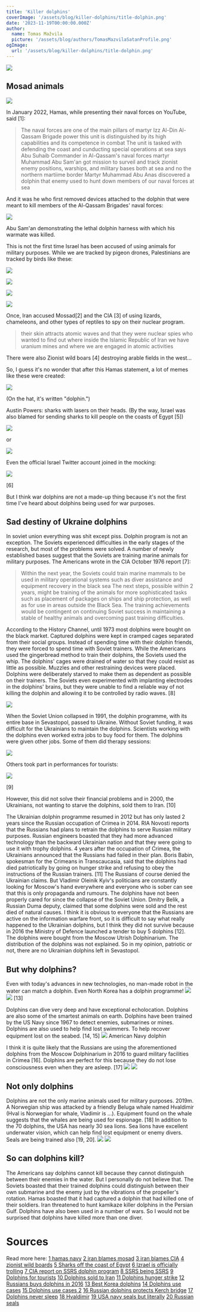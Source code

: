 ```yaml
---
title: 'Killer dolphins'
coverImage: '/assets/blog/killer-dolphins/title-dolphin.png'
date: '2023-11-19T00:00:00.000Z'
author:
  name: Tomas Mažvila
  picture: '/assets/blog/authors/TomasMazvilaSatanProfile.png'
ogImage:
  url: '/assets/blog/killer-dolphins/title-dolphin.png'
---
```


![](/assets/blog/killer-dolphins/title-dolphin.png)

## Mosad animals

![](/assets/blog/killer-dolphins/hamas.png)

In January 2022, Hamas, while presenting their naval forces on YouTube, said \[1\]:
> The naval forces are one of the main pillars of martyr Izz Al-Din Al-Qassam Brigade power
> this unit is distinguished by its high capabilities and its competence in combat
> The unit is tasked with defending the coast and cunducting special operations at sea
> says Abu Suhaib Commander in Al-Qassam's naval forces
> martyr Muhammad Abu Sam'an got mission to surveil and track zionist enemy positions, warships, and military bases both at sea and no the northern martiime border
> Martyr Muhammad Abu Anas discovered a dolphin that enemy used to hunt down members of our naval forces at sea

And it was he who first removed devices attached to the dolphin that were meant to kill members of the Al-Qassam Brigades' naval forces:

![](/assets/blog/killer-dolphins/hamas2.png)

Abu Sam'an demonstrating the lethal dolphin harness with which his warmate was killed.

This is not the first time Israel has been accused of using animals for military purposes. While we are tracked by pigeon drones, Palestinians are tracked by birds like these:

![](/assets/blog/killer-dolphins/bird1.png)

![](/assets/blog/killer-dolphins/bird2.jpg)

![](/assets/blog/killer-dolphins/bird3.jpg)

![](/assets/blog/killer-dolphins/bird4.jpg)

Once, Iran accused Mossad\[2\] and the CIA \[3\] of using lizards, chameleons, and other types of reptiles to spy on their nuclear program.
> their skin attracts atomic waves and that they were nuclear spies who wanted to find out where inside the Islamic Republic of Iran we have uranium mines and where we are engaged in atomic activities

There were also Zionist wild boars \[4\] destroying arable fields in the west...

So, I guess it's no wonder that after this Hamas statement, a lot of memes like these were created:

![](/assets/blog/killer-dolphins/meme1.png)

(On the hat, it's written "dolphin.")

Austin Powers: sharks with lasers on their heads. (By the way, Israel was also blamed for sending sharks to kill people on the coasts of Egypt \[5\])

![](/assets/blog/killer-dolphins/meme2.gif)

or

![](/assets/blog/killer-dolphins/meme3.jpeg)

Even the official Israel Twitter account joined in the mocking:

![](/assets/blog/killer-dolphins/meme4.png)

\[6\]

But I think war dolphins are not a made-up thing because it's not the first time I've heard about dolphins being used for war purposes.

## Sad destiny of Ukraine dolphins
In soviet union everything was shit except piss. Dolphin program is not an exception. The Soviets experienced difficulties in the early stages of the research, but most of the problems were solved. A number of newly established bases suggest that the Soviets are training marine animals for military purposes. The Americans wrote in the CIA October 1976 report \[7\]:
> Within the next year, the Soviets could train marine mammals to be used in military operational systems such as diver assistance and equipment recovery in the black sea The next steps, possible within 2 years, might be training of the animals for more sophisticated tasks such as placement of packages on ships and ship protection, as well as for use in areas outside the Black Sea. The training achievements would be contingent on continuing Soviet success in maintaining a stable of healthy animals and overcoming past training difficulties.

According to the History Channel, until 1973 most dolphins were bought on the black market. Captured dolphins were kept in cramped cages separated from their social groups. Instead of spending time with their dolphin friends, they were forced to spend time with Soviet trainers. While the Americans used the gingerbread method to train their dolphins, the Soviets used the whip. The dolphins' cages were drained of water so that they could resist as little as possible. Muzzles and other restraining devices were placed. Dolphins were deliberately starved to make them as dependent as possible on their trainers. The Soviets even experimented with implanting electrodes in the dolphins' brains, but they were unable to find a reliable way of not killing the dolphin and allowing it to be controlled by radio waves. \[8\]

![](/assets/blog/killer-dolphins/ssrs_shits.png)

When the Soviet Union collapsed in 1991, the dolphin programme, with its entire base in Sevastopol, passed to Ukraine. Without Soviet funding, it was difficult for the Ukrainians to maintain the dolphins. Scientists working with the dolphins even worked extra jobs to buy food for them. The dolphins were given other jobs. Some of them did therapy sessions:

![](/assets/blog/killer-dolphins/ukr_dolphin1.png)

Others took part in performances for tourists:

![](/assets/blog/killer-dolphins/ukr_dolphin2.png)

\[9\]

However, this did not solve their financial problems and in 2000, the Ukrainians, not wanting to starve the dolphins, sold them to Iran. \[10\]

The Ukrainian dolphin programme resumed in 2012 but has only lasted 2 years since the Russian occupation of Crimea in 2014. RIA Novosti reports that the Russians had plans to retrain the dolphins to serve Russian military purposes. Russian engineers boasted that they had more advanced technology than the backward Ukrainian nation and that they were going to use it with trophy dolphins.
4 years after the occupation of Crimea, the Ukrainians announced that the Russians had failed in their plan. Boris Babin, spokesman for the Crimeans in Transcaucasia, said that the dolphins had died patriotically by going on hunger strike and refusing to obey the instructions of the Russian trainers. \[11\]
The Russians of course denied the Ukrainian claims. But Vladimir Oleinik Kyiv's politicians are constantly looking for Moscow's hand everywhere and everyone who is sober can see that this is only propaganda and rumours.  The dolphins have not been properly cared for since the collapse of the Soviet Union.
Dmitry Belik, a Russian Duma deputy, claimed that some dolphins were sold and the rest died of natural causes.
I think it is obvious to everyone that the Russians are active on the information warfare front, so it is difficult to say what really happened to the Ukrainian dolphins, but I think they did not survive because in 2016 the Ministry of Defence launched a tender to buy 5 dolphins \[12\]. The dolphins were bought from the Moscow Utrish Dolphinarium. The distribution of the dolphins was not explained. So in my opinion, patriotic or not, there are no Ukrainian dolphins left in Sevastopol.

## But why dolphins?
Even with today's advances in new technologies, no man-made robot in the water can match a dolphin. Even North Korea has a dolphin programme!
![](/assets/blog/killer-dolphins/korea1.png)
![](/assets/blog/killer-dolphins/korea2.png)
\[13\]

Dolphins can dive very deep and have exceptional echolocation. Dolphins are also some of the smartest animals on earth. Dolphins have been trained by the US Navy since 1967 to detect enemies, submarines or mines. Dolphins are also used to help find lost swimmers. To help recover equipment lost on the seabed. \[14, 15\]
![](/assets/blog/killer-dolphins/usanavy.png)
American Navy dolphin

I think it is quite likely that the Russians are using the aforementioned dolphins from the Moscow Dolphinarium in 2016 to guard military facilities in Crimea \[16\]. Dolphins are perfect for this because they do not lose consciousness even when they are asleep. \[17\]
![](/assets/blog/killer-dolphins/russian_dolphin1.jpg)
![](/assets/blog/killer-dolphins/russian_dolphin2.jpg)

## Not only dolphins
Dolphins are not the only marine animals used for military purposes. 2019m. A Norwegian ship was attacked by a friendly Beluga whale named Hvaldimir (Hval is Norwegian for whale, Vladimir is ...). Equipment found on the whale suggests that the whales are being used for espionage. \[18\]
In addition to the 70 dolphins, the USA has nearly 30 sea lions. Sea lions have excellent underwater vision, which can help find lost equipment or enemy divers. Seals are being trained also \[19, 20\].
![](/assets/blog/killer-dolphins/navy_seal.jpg.webp)
![](/assets/blog/killer-dolphins/navy_seal2.jpeg.webp)

## So can dolphins kill?
The Americans say dolphins cannot kill because they cannot distinguish between their enemies in the water. But I personally do not believe that. The Soviets boasted that their trained dolphins could distinguish between their own submarine and the enemy just by the vibrations of the propeller's rotation. Hamas boasted that it had captured a dolphin that had killed one of their soldiers. Iran threatened to hunt kamikaze killer dolphins in the Persian Gulf. Dolphins have also been used in a number of wars. So I would not be surprised that dolphins have killed more than one diver.

# Sources
Read more here:
[1 hamas navy]( https://www.youtube.com/watch?v=Ql2MXNs4IlM)
[2 iran blames mosad](https://www.timesofisrael.com/iran-accuses-west-of-using-lizards-for-nuclear-spying/)
[3 iran blames CIA](https://www.israelhayom.com/2018/02/14/ex-iranian-military-chief-israel-sent-lizards-to-spy-on-nuclear-program/)
[4 zionist wild boards](https://web.archive.org/web/20150725033955/http://www.turkishweekly.net/2014/11/22/news/abbas-accuses-israel-of-using-wild-boars-against-palestinians/)
[5 Sharks off the coast of Egypt](https://web.archive.org/web/20140811184739/http://blogs.discovermagazine.com/discoblog/2010/12/13/shark-attack-in-egypt-must-be-the-work-of-israeli-agents/)
[6 Izrael is officially trolling](https://twitter.com/Israel/status/1481228592004710400)
[7 CIA report on SSRS dolphin program](https://www.cia.gov/readingroom/docs/DOC_0000969804.pdf)
[8 SSRS being SSRS](https://www.businessinsider.com/russian-military-combat-dolphin-program-2014-3#when-the-soviet-union-broke-up-in-1991-the-dolphin-program-still-based-in-sevastopol-became-an-asset-of-the-ukrainian-navy-under-ukraines-supervision-the-atlantic-writes-the-program-languished-according-to-this-2005-abc-australia-news-report-the-military-dolphins-were-being-used-as-therapy-animals-for-awhile-11)
[9 Dolphins for tourists](https://www.youtube.com/watch?v=FXy-2qLxRB4)
[10 Dolphins sold to Iran](http://news.bbc.co.uk/1/hi/world/middle_east/670551.stm)
[11 Dolphins hunger strike](https://www.theguardian.com/environment/2018/may/16/ukraine-claims-dolphin-army-captured-by-russia-went-on-hunger-strike)
[12 Russians buys dolphins in 2016](https://www.nbcnews.com/news/world/russia-s-military-just-bought-five-bottlenose-dolphins-it-won-n560471)
[13 Best Korea dolphins](https://news.usni.org/2020/11/12/new-evidence-suggests-north-korea-has-a-naval-marine-mammal-program)
[14 Dolphins use cases](https://www.nationalgeographic.com/animals/article/140328-navy-dolphin-sea-lion-combat-ocean-animal-science)
[15 Dolphins use cases 2](https://www.theguardian.com/environment/2019/may/01/whales-dolphins-sea-lions-why-countries-use-soldiers-with-fins-for-missions)
[16 Russian dolphins protects Kerch bridge](https://news.usni.org/2022/04/27/trained-russian-navy-dolphins-are-protecting-black-sea-naval-base-satellite-photos-show)
[17 Dolphins never sleep](https://us.whales.org/whales-dolphins/how-do-dolphins-sleep/)
[18 Hvaldimir](https://www.bbc.com/news/world-europe-56956365)
[19 USA navy seals but literally](https://www.theguardian.com/environment/2019/may/01/whales-dolphins-sea-lions-why-countries-use-soldiers-with-fins-for-missions)
[20 Russian seals](https://www.rbth.com/defence/2017/05/24/how-russia-is-training-a-special-ops-force-of-aquatic-mammals_769405)